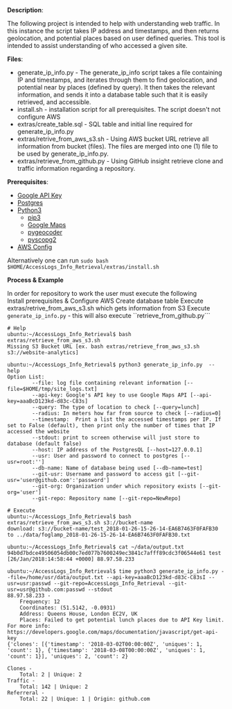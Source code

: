 **Description**:

The following project is intended to help with understanding web traffic. In this instance the script takes IP address and timestamps, and then returns geolocation, and potential places based on user defined queries. This tool is intended to assist understanding of who accessed a given site.


**Files**:

* generate_ip_info.py - The generate_ip_info script takes a file containing IP and timestamps, and iterates through them to find geolocation, and potential near by places (defined by query). It then takes the relevant information, and sends it into a database table such that it is easily retrieved, and accessible.
* install.sh - installation script for all prerequisites. The script doesn't not configure AWS 
* extras/create_table.sql - SQL table and initial line required for generate_ip_info.py
* extras/retrive_from_aws_s3.sh - Using AWS bucket URL retrieve all information from bucket (files). The files are merged into one (1) file to be used by generate_ip_info.py.
* extras/retrieve_from_github.py - Using GitHub insight retrieve clone and traffic information regarding a repository. 

**Prerequisites**:

* [Google API Key](https://developers.google.com/maps/documentation/javascript/get-api-key)
* [Postgres](https://www.postgresql.org/download/)
* [Python3](https://www.python.org)
   * [pip3](https://pip.pypa.io/en/stable/reference/pip_install/)
   * [Google Maps](https://github.com/googlemaps/google-maps-services-python)
   * [pygeocoder](https://github.com/tachang/pygeocoder)
   * [pyscopg2](https://pypi.python.org/pypi/psycopg2)
* [AWS Config](https://docs.aws.amazon.com/cli/latest/userguide/awscli-install-linux.html)

Alternatively one can run ```sudo bash $HOME/AccessLogs_Info_Retrieval/extras/install.sh```

**Process & Example** 

In order for repository to work the user must execute the following  
Install prerequisites & Configure AWS
Create database table 
Execute extras/retrive_from_aws_s3.sh which gets information from S3
Execute ```generate_ip_info.py``` - this will also execute ``retrieve_from_github.py```

```
# Help
ubuntu:~/AccessLogs_Info_Retrieval$ bash extras/retrieve_from_aws_s3.sh 
Missing S3 Bucket URL [ex. bash extras/retrieve_from_aws_s3.sh s3://website-analytics]

ubuntu:~/AccessLogs_Info_Retrieval$ python3 generate_ip_info.py  --help
Option List:
        --file: log file containing relevant information [--file=$HOME/tmp/site_logs.txt]
        --api-key: Google's API key to use Google Maps API [--api-key=aaaBcD123kd-d83c-C83s]
        --query: The type of location to check [--query=lunch]
        --radius: In meters how far from source to check [--radius=0]
        --timestamp:  Print a list the accessed timestamps per IP. If set to False (default), then print only the number of times that IP accessed the website
        --stdout: print to screen otherwise will just store to database (default false)
        --host: IP address of the PostgresQL [--host=127.0.0.1]
        --usr: User and password to connect to postgres [--usr=root:'']
        --db-name: Name of database being used [--db-name=test]
        --git-usr: Username and password to access git [--git-usr='user@github.com':'password']
        --git-org: Organization under which repository exists [--git-org='user']
        --git-repo: Repository name [--git-repo=NewRepo]

# Execute 
ubuntu:~/AccessLogs_Info_Retrieval$ bash extras/retrieve_from_aws_s3.sh s3://bucket-name 
download: s3://bucket-name/test_2018-01-26-15-26-14-EA6B7463F0FAFB30 to ../data/foglamp_2018-01-26-15-26-14-EA6B7463F0FAFB30.txt

ubuntu:~/AccessLogs_Info_Retrieval$ cat ~/data/output.txt 
94b0d7bdce49506054db00c7ed077b7600249ec3841c7afff89cdc3f06544e61 test [26/Jan/2018:14:58:44 +0000] 88.97.58.233 

ubuntu:~/AccessLogs_Info_Retrieval$ time python3 generate_ip_info.py --file=/home/usr/data/output.txt --api-key=aaaBcD123kd-d83c-C83sI --usr=usr:passwd --git-repo=AccessLogs_Info_Retrieval --git-usr=usr@github.com:passwd --stdout 
88.97.58.233 -
	Frequency: 12
	Coordinates: (51.5142, -0.0931)
	Address: Queens House, London EC2V, UK
	Places: Failed to get potential lunch places due to API Key limit. For more info: https://developers.google.com/maps/documentation/javascript/get-api-key
{'clones': [{'timestamp': '2018-03-02T00:00:00Z', 'uniques': 1, 'count': 1}, {'timestamp': '2018-03-08T00:00:00Z', 'uniques': 1, 'count': 1}], 'uniques': 2, 'count': 2}

Clones - 
	Total: 2 | Unique: 2
Traffic -
	Total: 142 | Unique: 2
Referreral - 
	Total: 22 | Unique: 1 | Origin: github.com

```



